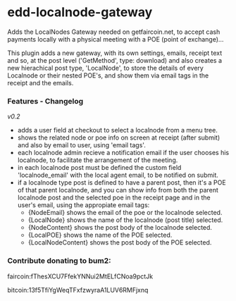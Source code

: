 # edd-localnode-gateway
Adds the LocalNodes Gateway needed on getfaircoin.net, to accept cash payments locally with a physical meeting with a POE (point of exchange)...

This plugin adds a new gateway, with its own settings, emails, receipt text and so, at the post level ('GetMethod', type: download) and also creates a new hierachical post type, 'LocalNode', to store the details of every Localnode or their nested POE's, and show them via email tags in the receipt and the emails.


### Features - Changelog

*v0.2*
- adds a user field at checkout to select a localnode from a menu tree.
- shows the related node or poe info on screen at receipt (after submit) and also by email to user, using 'email tags'.
- each localnode admin recieve a notification email if the user chooses his localnode, to facilitate the arrangement of the meeting.
- in each localnode post must be defined the custom field 'localnode_email' with the local agent email, to be notified on submit.
- if a localnode type post is defined to have a parent post, then it's a POE of that parent localnode, and you can show info from both the parent localnode post and the selected poe in the receipt page and in the user's email, using the appropiate email tags:
    - {NodeEmail} shows the email of the poe or the localnode selected.
    - {LocalNode} shows the name of the localnode (post title) selected.
    - {NodeContent} shows the post body of the localnode selected.
    - {LocalPOE} shows the name of the POE selected.
    - {LocalNodeContent} shows the post body of the POE selected.




### Contribute donating to bum2:

faircoin:fThesXCU7FfekYNNui2MtELfCNoa9pctJk

bitcoin:13f5TfiYgWeqTFxfzwyraA1LUV6RMFjxnq
